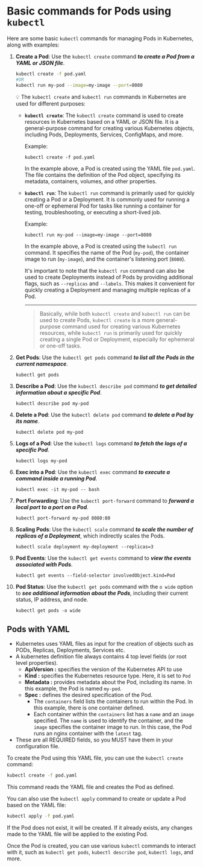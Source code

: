 # Basic commands for Pods using `kubectl`

Here are some basic `kubectl` commands for managing Pods in Kubernetes, along with examples:

1. **Create a Pod**: Use the `kubectl create` command ***to create a Pod from a YAML or JSON file***.
    
    ```bash
    kubectl create -f pod.yaml
    #OR
    kubectl run my-pod --image=my-image --port=8080
    ```
    
    
    💡 The `kubectl create` and `kubectl run` commands in Kubernetes are used for different purposes:
    
    - **`kubectl create`**: The `kubectl create` command is used to create resources in Kubernetes based on a YAML or JSON file. It is a general-purpose command for creating various Kubernetes objects, including Pods, Deployments, Services, ConfigMaps, and more.
        
        Example:
        
        ```
        kubectl create -f pod.yaml
        ```
        
        In the example above, a Pod is created using the YAML file `pod.yaml`. The file contains the definition of the Pod object, specifying its metadata, containers, volumes, and other properties.
        
    - **`kubectl run`**: The `kubectl run` command is primarily used for quickly creating a Pod or a Deployment. It is commonly used for running a one-off or ephemeral Pod for tasks like running a container for testing, troubleshooting, or executing a short-lived job.
        
        Example:
        
        ```
        kubectl run my-pod --image=my-image --port=8080
        ```
        
        In the example above, a Pod is created using the `kubectl run` command. It specifies the name of the Pod (`my-pod`), the container image to run (`my-image`), and the container's listening port (`8080`).
        
        It's important to note that the `kubectl run` command can also be used to create Deployments instead of Pods by providing additional flags, such as `--replicas` and `--labels`. This makes it convenient for quickly creating a Deployment and managing multiple replicas of a Pod.
        ***
        > Basically, while both `kubectl create` and `kubectl run` can be used to create Pods, `kubectl create` is a more general-purpose command used for creating various Kubernetes resources, while `kubectl run` is primarily used for quickly creating a single Pod or Deployment, especially for ephemeral or one-off tasks.

    
2. **Get Pods**: Use the `kubectl get pods` command ***to list all the Pods in the current namespace***.
    
    ```bash
    kubectl get pods
    ```
    
3. **Describe a Pod**: Use the `kubectl describe pod` command ***to get detailed information about a specific Pod***.
    
    ```
    kubectl describe pod my-pod
    ```
    
4. **Delete a Pod**: Use the `kubectl delete pod` command ***to delete a Pod by its name***.
    
    ```
    kubectl delete pod my-pod
    ```
    
5. **Logs of a Pod**: Use the `kubectl logs` command ***to fetch the logs of a specific Pod***.
    
    ```
    kubectl logs my-pod
    ```
    
6. **Exec into a Pod**: Use the `kubectl exec` command ***to execute a command inside a running Pod***.
    
    ```
    kubectl exec -it my-pod -- bash
    ```
    
7. **Port Forwarding**: Use the `kubectl port-forward` command to ***forward a local port to a port on a Pod***.
    
    ```
    kubectl port-forward my-pod 8080:80
    ```
    
8. **Scaling Pods**: Use the `kubectl scale` command ***to scale the number of replicas of a Deployment***, which indirectly scales the Pods.
    
    ```
    kubectl scale deployment my-deployment --replicas=3
    ```
    
9. **Pod Events**: Use the `kubectl get events` command to ***view the events associated with Pods***.
    
    ```
    kubectl get events --field-selector involvedObject.kind=Pod
    ```
    
10. **Pod Status**: Use the `kubectl get pods` command with the `o wide` option to ***see additional information about the Pods***, including their current status, IP address, and node.
    
    ```
    kubectl get pods -o wide
    ```
    

## Pods with YAML

- Kubernetes uses YAML files as input for the creation of objects such as PODs, Replicas, Deployments, Services etc.
- A kubernetes definition file always contains 4 top level fields (or root level properties).
    - **ApiVersion :** specifies the version of the Kubernetes API to use
    - **Kind :** specifies the Kubernetes resource type. Here, it is set to `Pod`
    - **Metadata :** provides metadata about the Pod, including its name. In this example, the Pod is named `my-pod`.
    - **Spec :** defines the desired specification of the Pod.
        - The `containers` field lists the containers to run within the Pod. In this example, there is one container defined.
        - Each container within the `containers` list has a `name` and an `image` specified. The `name` is used to identify the container, and the `image` specifies the container image to run. In this case, the Pod runs an nginx container with the `latest` tag.
- These are all REQUIRED fields, so you MUST have them in your configuration file.

To create the Pod using this YAML file, you can use the `kubectl create` command:

```bash
kubectl create -f pod.yaml
```

This command reads the YAML file and creates the Pod as defined.

You can also use the `kubectl apply` command to create or update a Pod based on the YAML file:

```bash
kubectl apply -f pod.yaml
```

If the Pod does not exist, it will be created. If it already exists, any changes made to the YAML file will be applied to the existing Pod.

Once the Pod is created, you can use various `kubectl` commands to interact with it, such as `kubectl get pods`, `kubectl describe pod`, `kubectl logs`, and more.